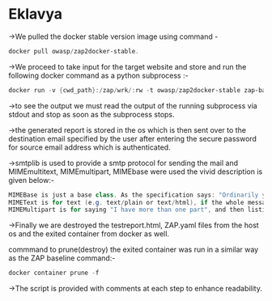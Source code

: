 # Eklavya

->We pulled the docker stable version image using command - 
```powershell
docker pull owasp/zap2docker-stable.
```
->We proceed to take input for the target website and store and run the following docker command as a python subprocess :-
```powershell
docker run -v {cwd_path}:/zap/wrk/:rw -t owasp/zap2docker-stable zap-baseline.py -t {target_site} -r testreport.html
```
->to see the output we must read the output of the running subprocess via stdout and stop as soon as the subprocess stops.

->the generated report is stored in the os which is then sent over to the destination email specified by the user after entering the secure password for source email address which is authenticated.

->smtplib is used to provide a smtp protocol for sending the mail and MIMEmultitext, MIMEmultipart, MIMEbase were used the vivid description is given below:-
```powershell
MIMEBase is just a base class. As the specification says: "Ordinarily you won’t create instances specifically of MIMEBase"
MIMEText is for text (e.g. text/plain or text/html), if the whole message is in text format, or if a part of it is.
MIMEMultipart is for saying "I have more than one part", and then listing the parts - you do that if you have attachments, you also do it to provide alternative versions of the same content (e.g. a plain text version plus an HTML version)
```
->Finally we are destroyed the testreport.html, ZAP.yaml files from the host os and the exited container from docker as well.

commmand to prune(destroy) the exited container was run in a similar way as the ZAP baseline command:-
```powershell
docker container prune -f
```
->The script is provided with comments at each step to enhance readability.
